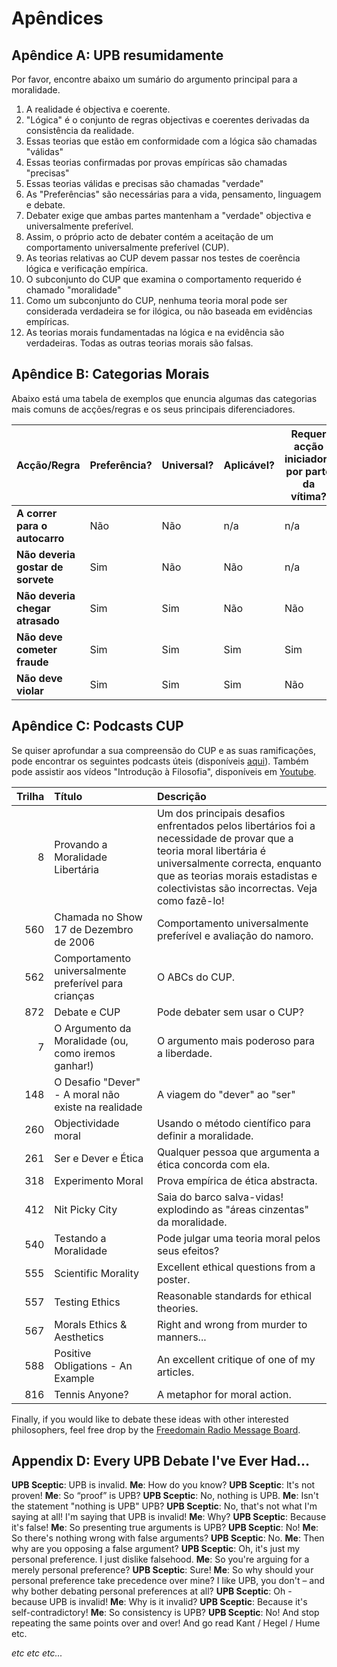 # Apêndices

## Apêndice A: UPB resumidamente

Por favor, encontre abaixo um sumário do argumento principal para a moralidade.

1. A realidade é objectiva e coerente.
2. "Lógica" é o conjunto de regras objectivas e coerentes derivadas da consistência da realidade.
3. Essas teorias que estão em conformidade com a lógica são chamadas "válidas"
4. Essas teorias confirmadas por provas empíricas são chamadas "precisas"
5. Essas teorias válidas e precisas são chamadas "verdade"
6. As "Preferências" são necessárias para a vida, pensamento, linguagem e debate.
7. Debater exige que ambas partes mantenham a "verdade" objectiva e universalmente preferível.
8. Assim, o próprio acto de debater contém a aceitação de um comportamento universalmente preferível (CUP).
9. As teorias relativas ao CUP devem passar nos testes de coerência lógica e verificação empírica.
10. O subconjunto do CUP que examina o comportamento requerido é chamado "moralidade"
11. Como um subconjunto do CUP, nenhuma teoria moral pode ser considerada verdadeira se for ilógica, ou não baseada em evidências empíricas.
12. As teorias morais fundamentadas na lógica e na evidência são verdadeiras. Todas as outras teorias morais são falsas.

## Apêndice B: Categorias Morais

Abaixo está uma tabela de exemplos que enuncia algumas das categorias mais comuns de acções/regras e os seus principais diferenciadores.

| Acção/Regra                       | Preferência? | Universal? | Aplicável? | Requer acção iniciadora por parte da vítima? | Os violadores podem ser evitados? | Categoria Moral              |
| --------------------------------- | ------------ | ---------- | ---------- | -------------------------------------------- | --------------------------------- | ---------------------------- |
| **A correr para o autocarro**     | Não          | Não        | n/a        | n/a                                          | n/a                               | Neutro                       |
| **Não deveria gostar de sorvete** | Sim          | Não        | Não        | n/a                                          | n/a                               | Neutro (preferência pessoal) |
| **Não deveria chegar atrasado**   | Sim          | Sim        | Não        | Não                                          | Sim                               | APA                          |
| **Não deve cometer fraude**       | Sim          | Sim        | Sim        | Sim                                          | Sim                               | Bom                          |
| **Não deve violar**               | Sim          | Sim        | Sim        | Não                                          | Não                               | Bom                          |

## Apêndice C: Podcasts CUP

Se quiser aprofundar a sua compreensão do CUP e as suas ramificações, pode encontrar os seguintes podcasts úteis (disponíveis [aqui](www.freedomainradio.com)). Também pode assistir aos vídeos "Introdução à Filosofia", disponíveis em [Youtube](www.youtube.com/freedomainradio).

| Trilha | Título                                                | Descrição                                                                                                                                                                                                                                   |
| ------:|:----------------------------------------------------- |:------------------------------------------------------------------------------------------------------------------------------------------------------------------------------------------------------------------------------------------- |
|      8 | Provando a Moralidade Libertária                      | Um dos principais desafios enfrentados pelos libertários foi a necessidade de provar que a teoria moral libertária é universalmente correcta, enquanto que as teorias morais estadistas e colectivistas são incorrectas. Veja como fazê-lo! |
|    560 | Chamada no Show 17 de Dezembro de 2006                | Comportamento universalmente preferível e avaliação do namoro.                                                                                                                                                                              |
|    562 | Comportamento universalmente preferível para crianças | O ABCs do CUP.                                                                                                                                                                                                                              |
|    872 | Debate e CUP                                          | Pode debater sem usar o CUP?                                                                                                                                                                                                                |
|      7 | O Argumento da Moralidade (ou, como iremos ganhar!)   | O argumento mais poderoso para a liberdade.                                                                                                                                                                                                 |
|    148 | O Desafio "Dever" - A moral não existe na realidade   | A viagem do "dever" ao "ser"                                                                                                                                                                                                                |
|    260 | Objectividade moral                                   | Usando o método científico para definir a moralidade.                                                                                                                                                                                       |
|    261 | Ser e Dever e Ética                                   | Qualquer pessoa que argumenta a ética concorda com ela.                                                                                                                                                                                     |
|    318 | Experimento Moral                                     | Prova empírica de ética abstracta.                                                                                                                                                                                                          |
|    412 | Nit Picky City                                        | Saia do barco salva-vidas! explodindo as "áreas cinzentas" da moralidade.                                                                                                                                                                   |
|    540 | Testando a Moralidade                                 | Pode julgar uma teoria moral pelos seus efeitos?                                                                                                                                                                                            |
|    555 | Scientific Morality                                   | Excellent ethical questions from a poster.                                                                                                                                                                                                  |
|    557 | Testing Ethics                                        | Reasonable standards for ethical theories.                                                                                                                                                                                                  |
|    567 | Morals Ethics & Aesthetics                            | Right and wrong from murder to manners...                                                                                                                                                                                                   |
|    588 | Positive Obligations - An Example                     | An excellent critique of one of my articles.                                                                                                                                                                                                |
|    816 | Tennis Anyone?                                        | A metaphor for moral action.                                                                                                                                                                                                                |

Finally, if you would like to debate these ideas with other interested philosophers, feel free drop by the [Freedomain Radio Message Board](www.freedomainradio.com/board).

## Appendix D: Every UPB Debate I've Ever Had...

**UPB Sceptic**: UPB is invalid. **Me**: How do you know? **UPB Sceptic**: It's not proven! **Me**: So “proof” is UPB? **UPB Sceptic**: No, nothing is UPB. **Me**: Isn't the statement "nothing is UPB" UPB? **UPB Sceptic**: No, that's not what I'm saying at all! I'm saying that UPB is invalid! **Me**: Why? **UPB Sceptic**: Because it's false! **Me**: So presenting true arguments is UPB? **UPB Sceptic**: No! **Me**: So there's nothing wrong with false arguments? **UPB Sceptic**: No. **Me**: Then why are you opposing a false argument? **UPB Sceptic**: Oh, it's just my personal preference. I just dislike falsehood. **Me**: So you're arguing for a merely personal preference? **UPB Sceptic**: Sure! **Me**: So why should your personal preference take precedence over mine? I like UPB, you don't – and why bother debating personal preferences at all? **UPB Sceptic**: Oh - because UPB is invalid! **Me**: Why is it invalid? **UPB Sceptic**: Because it's self-contradictory! **Me**: So consistency is UPB? **UPB Sceptic**: No! And stop repeating the same points over and over! And go read Kant / Hegel / Hume etc.

*etc etc etc...*